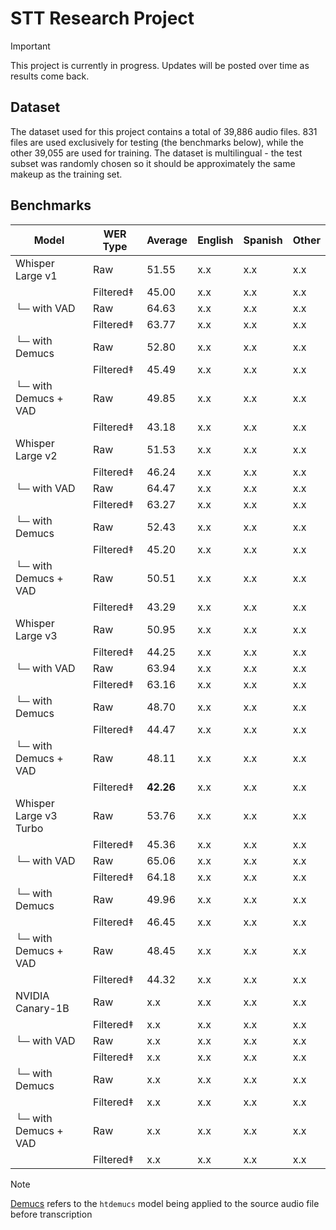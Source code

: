 # STT Research Project

> [!IMPORTANT]  
> This project is currently in progress. Updates will be posted over time as results come back.

## Dataset
The dataset used for this project contains a total of 39,886 audio files. 831 files are used exclusively for testing (the benchmarks below), while the other 39,055 are used for training. The dataset is multilingual - the test subset was randomly chosen so it should be approximately the same makeup as the training set. 

## Benchmarks

| Model                  | WER Type  | Average   | English | Spanish | Other |
| ---------------------- | --------- | --------- | ------- | ------- | ----- |
| Whisper Large v1       | Raw       | 51.55     | x.x     | x.x     | x.x   |
|                        | Filtered‡ | 45.00     | x.x     | x.x     | x.x   |
| └─ with VAD            | Raw       | 64.63     | x.x     | x.x     | x.x   |
|                        | Filtered‡ | 63.77     | x.x     | x.x     | x.x   |
| └─ with Demucs         | Raw       | 52.80     | x.x     | x.x     | x.x   |
|                        | Filtered‡ | 45.49     | x.x     | x.x     | x.x   |
| └─ with Demucs + VAD   | Raw       | 49.85     | x.x     | x.x     | x.x   |
|                        | Filtered‡ | 43.18     | x.x     | x.x     | x.x   |
| Whisper Large v2       | Raw       | 51.53     | x.x     | x.x     | x.x   |
|                        | Filtered‡ | 46.24     | x.x     | x.x     | x.x   |
| └─ with VAD            | Raw       | 64.47     | x.x     | x.x     | x.x   |
|                        | Filtered‡ | 63.27     | x.x     | x.x     | x.x   |
| └─ with Demucs         | Raw       | 52.43     | x.x     | x.x     | x.x   |
|                        | Filtered‡ | 45.20     | x.x     | x.x     | x.x   |
| └─ with Demucs + VAD   | Raw       | 50.51     | x.x     | x.x     | x.x   |
|                        | Filtered‡ | 43.29     | x.x     | x.x     | x.x   |
| Whisper Large v3       | Raw       | 50.95     | x.x     | x.x     | x.x   |
|                        | Filtered‡ | 44.25     | x.x     | x.x     | x.x   |
| └─ with VAD            | Raw       | 63.94     | x.x     | x.x     | x.x   |
|                        | Filtered‡ | 63.16     | x.x     | x.x     | x.x   |
| └─ with Demucs         | Raw       | 48.70     | x.x     | x.x     | x.x   |
|                        | Filtered‡ | 44.47     | x.x     | x.x     | x.x   |
| └─ with Demucs + VAD   | Raw       | 48.11     | x.x     | x.x     | x.x   |
|                        | Filtered‡ | **42.26** | x.x     | x.x     | x.x   |
| Whisper Large v3 Turbo | Raw       | 53.76     | x.x     | x.x     | x.x   |
|                        | Filtered‡ | 45.36     | x.x     | x.x     | x.x   |
| └─ with VAD            | Raw       | 65.06     | x.x     | x.x     | x.x   |
|                        | Filtered‡ | 64.18     | x.x     | x.x     | x.x   |
| └─ with Demucs         | Raw       | 49.96     | x.x     | x.x     | x.x   |
|                        | Filtered‡ | 46.45     | x.x     | x.x     | x.x   |
| └─ with Demucs + VAD   | Raw       | 48.45     | x.x     | x.x     | x.x   |
|                        | Filtered‡ | 44.32     | x.x     | x.x     | x.x   |
| NVIDIA Canary-1B       | Raw       | x.x       | x.x     | x.x     | x.x   |
|                        | Filtered‡ | x.x       | x.x     | x.x     | x.x   |
| └─ with VAD            | Raw       | x.x       | x.x     | x.x     | x.x   |
|                        | Filtered‡ | x.x       | x.x     | x.x     | x.x   |
| └─ with Demucs         | Raw       | x.x       | x.x     | x.x     | x.x   |
|                        | Filtered‡ | x.x       | x.x     | x.x     | x.x   |
| └─ with Demucs + VAD   | Raw       | x.x       | x.x     | x.x     | x.x   |
|                        | Filtered‡ | x.x       | x.x     | x.x     | x.x   |

> [!NOTE]  
> [Demucs](https://github.com/adefossez/demucs) refers to the `htdemucs` model being applied to the source audio file before transcription
